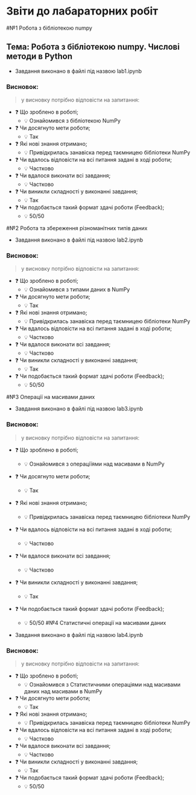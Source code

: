 # Звіти до лабараторних робіт

#№1 Робота з бібліотекою numpy 
## Тема: Робота з бібліотекою numpy. Числові методи в Python
- Завдання виконано в файлі під назвою lab1.ipynb

### Висновок:
> у висновку потрібно відповісти на запитання:

- :question: Що зроблено в роботі;
  - 💡 Ознайомився з бібліотекою NumPy
- :question: Чи досягнуто мети роботи;
  - 💡 Так
- :question: Які нові знання отримано;
  - 💡 Привідкрилась занавіска перед таємницею бібліотеки NumPy
- :question: Чи вдалось відповісти на всі питання задані в ході роботи;
  - 💡 Частково
- :question: Чи вдалося виконати всі завдання;
  - 💡 Частково
- :question: Чи виникли складності у виконанні завдання;
  - 💡 Так
- :question: Чи подобається такий формат здачі роботи (Feedback);
  - 💡 50/50
 
#№2 Робота та збереження різноманітних типів даних

- Завдання виконано в файлі під назвою lab2.ipynb

### Висновок:
> у висновку потрібно відповісти на запитання:

- :question: Що зроблено в роботі;
  - 💡 Ознайомився з типами даних в NumPy
- :question: Чи досягнуто мети роботи;
  - 💡 Так
- :question: Які нові знання отримано;
  - 💡 Привідкрилась занавіска перед таємницею бібліотеки NumPy
- :question: Чи вдалось відповісти на всі питання задані в ході роботи;
  - 💡 Частково
- :question: Чи вдалося виконати всі завдання;
  - 💡 Частково
- :question: Чи виникли складності у виконанні завдання;
  - 💡 Так
- :question: Чи подобається такий формат здачі роботи (Feedback);
  - 💡 50/50
  
#№3 Операції на масивами даних

- Завдання виконано в файлі під назвою lab3.ipynb

### Висновок:
> у висновку потрібно відповісти на запитання:

- :question: Що зроблено в роботі;
  - 💡 Ознайомився з операціїями над масивами в NumPy
- :question: Чи досягнуто мети роботи;
  - 💡 Так
- :question: Які нові знання отримано;
  - 💡 Привідкрилась занавіска перед таємницею бібліотеки NumPy
- :question: Чи вдалось відповісти на всі питання задані в ході роботи;
  - 💡 Частково
- :question: Чи вдалося виконати всі завдання;
  - 💡 Частково
- :question: Чи виникли складності у виконанні завдання;
  - 💡 Так
- :question: Чи подобається такий формат здачі роботи (Feedback);
  - 💡 50/50
#№4 Статистичні операції на масивами даних

- Завдання виконано в файлі під назвою lab4.ipynb

### Висновок:
> у висновку потрібно відповісти на запитання:

- :question: Що зроблено в роботі;
  - 💡 Ознайомився з Статистичними операціями над масивами даних над масивами в NumPy
- :question: Чи досягнуто мети роботи;
  - 💡 Так
- :question: Які нові знання отримано;
  - 💡 Привідкрилась занавіска перед таємницею бібліотеки NumPy
- :question: Чи вдалось відповісти на всі питання задані в ході роботи;
  - 💡 Частково
- :question: Чи вдалося виконати всі завдання;
  - 💡 Частково
- :question: Чи виникли складності у виконанні завдання;
  - 💡 Так
- :question: Чи подобається такий формат здачі роботи (Feedback);
  - 💡 50/50

